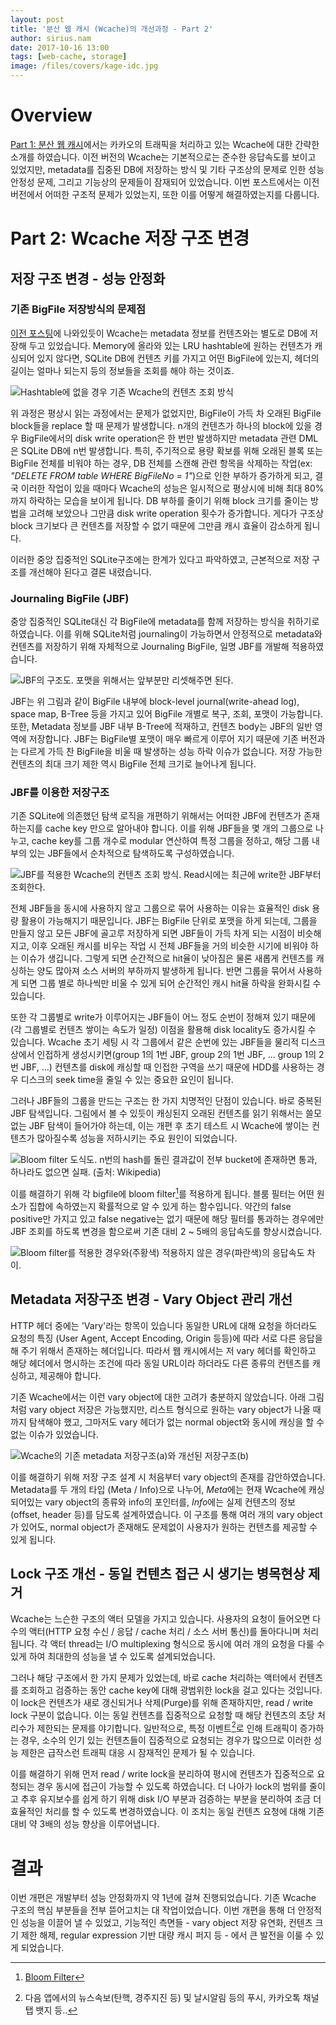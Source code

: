 ```yaml
---
layout: post
title: '분산 웹 캐시 (Wcache)의 개선과정 - Part 2'
author: sirius.nam
date: 2017-10-16 13:00
tags: [web-cache, storage]
image: /files/covers/kage-idc.jpg
---
```


# Overview
[Part 1: 분산 웹 캐시](/2017/10/17/wcache-1/)에서는 카카오의 트래픽을 처리하고 있는 Wcache에 대한 간략한 소개를 하였습니다.
이전 버전의 Wcache는 기본적으로는 준수한 응답속도를 보이고 있었지만, metadata를 집중된 DB에 저장하는 방식 및 기타 구조상의 문제로 인한 성능 안정성 문제, 그리고 기능상의 문제들이 잠재되어 있었습니다. 이번 포스트에서는 이전 버전에서 어떠한 구조적 문제가 있었는지, 또한 이를 어떻게 해결하였는지를 다룹니다.

# Part 2: Wcache 저장 구조 변경

## 저장 구조 변경 - 성능 안정화
### 기존 BigFile 저장방식의 문제점
[이전 포스팅](/2017/10/17/wcache-1/)에 나와있듯이 Wcache는 metadata 정보를 컨텐츠와는 별도로 DB에 저장해 두고 있었습니다. Memory에
올라와 있는 LRU hashtable에 원하는 컨텐츠가 캐싱되어 있지 않다면, SQLite DB에 컨텐츠 키를 가지고 어떤 BigFile에 있는지, 헤더의 길이는 얼마나 되는지 등의 정보들을 조회를 해야 하는 것이죠.
 
![Hashtable에 없을 경우 기존 Wcache의 컨텐츠 조회 방식](/files/wcache-storage-before.png)

위 과정은 평상시 읽는 과정에서는 문제가 없었지만, BigFile이 가득 차 오래된 BigFile block들을 replace 할 때 문제가 발생합니다.
n개의 컨텐츠가 하나의 block에 있을 경우 BigFile에서의 disk write operation은 한 번만 발생하지만 metadata 관련 DML은 SQLite DB에 n번 발생합니다.
특히, 주기적으로 용량 확보를 위해 오래된 블록 또는 BigFile 전체를 비워야 하는 경우, DB 전체를 스캔해 관련 항목을 삭제하는 작업(ex: *"DELETE FROM table WHERE BigFileNo = 1"*)으로 인한 부하가 증가하게 되고, 결국 이러한 작업이 있을 때마다 Wcache의 성능은 일시적으로 평상시에 비해 최대 80%까지 하락하는 모습을 보이게 됩니다.
DB 부하를 줄이기 위해 block 크기를 줄이는 방법을 고려해 보았으나 그만큼 disk write operation 횟수가 증가합니다. 게다가 구조상 block 크기보다 큰 컨텐츠를 저장할 수 없기 때문에 그만큼 캐시 효율이 감소하게 됩니다.

이러한 중앙 집중적인 SQLite구조에는 한계가 있다고 파악하였고, 근본적으로 저장 구조를 개선해야 된다고 결론 내렸습니다.

### Journaling BigFile (JBF)
중앙 집중적인 SQLite대신 각 BigFile에 metadata를 함께 저장하는 방식을 취하기로 하였습니다. 이를 위해 SQLite처럼 journaling이 가능하면서 안정적으로 metadata와 컨텐츠를 저장하기 위해 자체적으로 Journaling BigFile, 일명 JBF를 개발해 적용하였습니다.

![JBF의 구조도. 포맷을 위해서는 앞부분만 리셋해주면 된다.](/files/jbf.png)

JBF는 위 그림과 같이 BigFile 내부에 block-level journal(write-ahead log), space map, B-Tree 등을 가지고 있어 BigFile 개별로 복구, 조회, 포맷이 가능합니다. 또한, Metadata 정보를 JBF 내부 B-Tree에 적재하고, 컨텐츠 body는 JBF의 일반 영역에 저장합니다.
JBF는 BigFile별 포맷이 매우 빠르게 이루어 지기 때문에 기존 버전과는 다르게 가득 찬 BigFile을 비울 때 발생하는 성능 하락 이슈가 없습니다. 저장 가능한 컨텐츠의 최대 크기 제한 역시 BigFile 전체 크기로 늘어나게 됩니다.

### JBF를 이용한 저장구조
기존 SQLite에 의존했던 탐색 로직을 개편하기 위해서는 어떠한 JBF에 컨텐츠가 존재하는지를 cache key 만으로 알아내야 합니다.
이를 위해 JBF들을 몇 개의 그룹으로 나누고, cache key를 그룹 개수로 modular 연산하여 특정 그룹을 정하고, 해당 그룹 내부의 있는 JBF들에서 순차적으로 탐색하도록 구성하였습니다.

![JBF를 적용한 Wcache의 컨텐츠 조회 방식. Read시에는 최근에 write한 JBF부터 조회한다.](/files/wcache-storage-after.png)

전체 JBF들을 동시에 사용하지 않고 그룹으로 묶어 사용하는 이유는 효율적인 disk 용량 활용이 가능해지기 때문입니다. 
JBF는 BigFile 단위로 포맷을 하게 되는데, 그룹을 만들지 않고 모든 JBF에 골고루 저장하게 되면 JBF들이 가득 차게 되는 시점이 비슷해지고, 
이후 오래된 캐시를 비우는 작업 시 전체 JBF들을 거의 비슷한 시기에 비워야 하는 이슈가 생깁니다. 
그렇게 되면 순간적으로 hit율이 낮아짐은 물론 새롭게 컨텐츠를 캐싱하는 양도 많아져 소스 서버의 부하까지 발생하게 됩니다. 
반면 그룹을 묶어서 사용하게 되면 그룹 별로 하나씩만 비울 수 있게 되어 순간적인 캐시 hit율 하락을 완화시킬 수 있습니다.

또한 각 그룹별로 write가 이루어지는 JBF들이 어느 정도 순번이 정해져 있기 때문에(각 그룹별로 컨텐츠 쌓이는 속도가 일정) 이점을 활용해 disk locality도 증가시킬 수 있습니다.
Wcache 초기 세팅 시 각 그룹에서 같은 순번에 있는 JBF들을 물리적 디스크상에서 인접하게 생성시키면(group 1의 1번 JBF, group 2의 1번 JBF, ... group 1의 2번 JBF, ...)
컨텐츠를 disk에 캐싱할 때 인접한 구역을 쓰기 때문에 HDD를 사용하는 경우 디스크의 seek time을 줄일 수 있는 중요한 요인이 됩니다.

그러나 JBF들의 그룹을 만드는 구조는 한 가지 치명적인 단점이 있습니다. 바로 중복된 JBF 탐색입니다. 그림에서 볼 수 있듯이 캐싱된지 오래된 컨텐츠를 읽기
위해서는 쓸모없는 JBF 탐색이 들어가야 하는데, 이는 개편 후 초기 테스트 시 Wcache에 쌓이는 컨텐츠가 많아질수록 성능을 저하시키는 주요 원인이 되었습니다.

![Bloom filter 도식도. n번의 hash를 돌린 결과값이 전부 bucket에 존재하면 통과, 하나라도 없으면 실패. (출처: Wikipedia)](/files/bloom-filter.png) 

이를 해결하기 위해 각 bigfile에 bloom filter[^1]를 적용하게 됩니다. 블룸 필터는 어떤 원소가 집합에 속하였는지 확률적으로 알 수 있게 하는 함수입니다. 약간의 false positive만 가지고 있고 false negative는 없기 때문에 해당 필터를 통과하는 경우에만 JBF 조회를 하도록 변경을 함으로써 기존 대비 2 ~ 5배의 응답속도를 향상시켰습니다.

![Bloom filter를 적용한 경우와(주황색) 적용하지 않은 경우(파란색)의 응답속도 차이.](/files/wcache-bloom-stat.png)

## Metadata 저장구조 변경 - Vary Object 관리 개선
HTTP 헤더 중에는 'Vary'라는 항목이 있습니다 동일한 URL에 대해 요청을 하더라도 요청의 특징 (User Agent, Accept Encoding, Origin 등등)에 따라 서로 다른 응답을 해 주기 위해서 존재하는 헤더입니다. 따라서 웹 캐시에서는 저 vary 헤더를 확인하고 해당 헤더에서 명시하는 조건에 따라 동일 URL이라 하더라도 다른 종류의 컨텐츠를 캐싱하고, 제공해야 합니다.

기존 Wcache에서는 이런 vary object에 대한 고려가 충분하지 않았습니다. 아래 그림처럼 vary object 저장은 가능했지만, 리스트 형식으로 원하는 vary object가 나올 때까지 탐색해야 했고, 그마저도 vary 헤더가 없는 normal object와 동시에 캐싱을 할 수 없는 이슈가 있었습니다.

![Wcache의 기존 metadata 저장구조(a)와 개선된 저장구조(b)](/files/wcache-meta-before-after.png)

이를 해결하기 위해 저장 구조 설계 시 처음부터 vary object의 존재를 감안하였습니다. Metadata를 두 개의 타입 (Meta / Info)으로 나누어, *Meta*에는 현재 Wcache에 캐싱되어있는 vary object의 종류와 info의 포인터를, *Info*에는 실제 컨텐츠의 정보 (offset, header 등)를 담도록 설계하였습니다. 이 구조를 통해 여러 개의 vary object가 있어도, normal object가 존재해도 문제없이 사용자가 원하는 컨텐츠를 제공할 수 있게 됩니다.

## Lock 구조 개선 - 동일 컨텐츠 접근 시 생기는 병목현상 제거
Wcache는 느슨한 구조의 액터 모델을 가지고 있습니다. 사용자의 요청이 들어오면 다수의 액터(HTTP 요청 수신 / 응답 / cache 처리 / 소스 서버 통신)를 돌아다니며 처리됩니다. 각 액터 thread는 I/O multiplexing 형식으로 동시에 여러 개의 요청을 다룰 수 있게 하여 최대한의 성능을 낼 수 있도록 설계되었습니다.

그러나 해당 구조에서 한 가지 문제가 있었는데, 바로 cache 처리하는 액터에서 컨텐츠를 조회하고 검증하는 동안 cache key에 대해 광범위한 lock을 걸고 있다는 것입니다. 이 lock은 컨텐츠가 새로 갱신되거나 삭제(Purge)를 위해 존재하지만, read / write lock 구분이 없습니다. 이는 동일 컨텐츠를 집중적으로 요청할 때 해당 컨텐츠의 초당 처리수가 제한되는 문제를 야기합니다. 일반적으로, 특정 이벤트[^2]로 인해 트래픽이 증가하는 경우, 소수의 인기 있는 컨텐츠들이 집중적으로 요청되는 경우가 많으므로 이러한 성능 제한은 급작스런 트래픽 대응 시 잠재적인 문제가 될 수 있습니다.
  
이를 해결하기 위해 먼저 read / write lock을 분리하여 평시에 컨텐츠가 집중적으로 요청되는 경우 동시에 접근이 가능할 수 있도록 하였습니다. 더 나아가 lock의 범위를 줄이고 추후 유지보수를 쉽게 하기 위해 disk I/O 부분과 검증하는 부분을 분리하여 조금 더 효율적인 처리를 할 수 있도록 변경하였습니다. 이 조치는 동일 컨텐츠 요청에 대해 기존 대비 약 3배의 성능 향상을 이루어냅니다.

# 결과
이번 개편은 개발부터 성능 안정화까지 약 1년에 걸쳐 진행되었습니다. 기존 Wcache 구조의 핵심 부분들을 전부 뜯어고치는 대 작업이었습니다. 이번 개편을 통해 더 안정적인 성능을 이끌어 낼 수 있었고, 기능적인 측면들 - vary object 저장 유연화, 컨텐츠 크기 제한 해제, regular expression 기반 대량 캐시 퍼지 등 - 에서 큰 발전을 이룰 수 있게 되었습니다.

[^1]: [Bloom Filter](https://en.wikipedia.org/wiki/Bloom_filter)
[^2]: 다음 앱에서의 뉴스속보(탄핵, 경주지진 등) 및 날시알림 등의 푸시, 카카오톡 채널탭 뱃지 등..